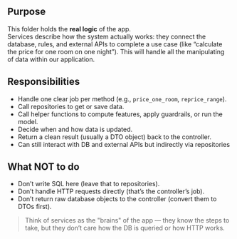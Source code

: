 ## Purpose
This folder holds the **real logic** of the app.  
Services describe how the system actually works: they connect the database, rules, and external APIs to complete a use case (like “calculate the price for one room on one night”). This will handle all the manipulating of data within our application.

## Responsibilities
- Handle one clear job per method (e.g., `price_one_room`, `reprice_range`).
- Call repositories to get or save data.
- Call helper functions to compute features, apply guardrails, or run the model.
- Decide when and how data is updated.
- Return a clean result (usually a DTO object) back to the controller.
- Can still interact with DB and external APIs but indirectly via repositories

## What NOT to do
- Don’t write SQL here (leave that to repositories).
- Don’t handle HTTP requests directly (that’s the controller’s job).
- Don’t return raw database objects to the controller (convert them to DTOs first).

> Think of services as the "brains" of the app — they know the steps to take, but they don’t care how the DB is queried or how HTTP works.